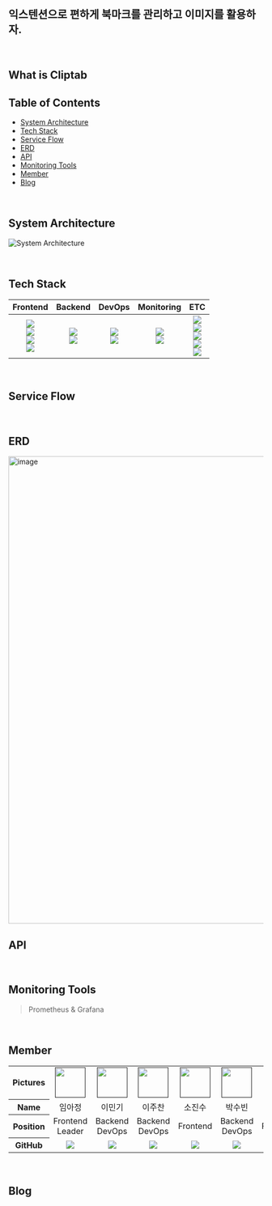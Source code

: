 ## 익스텐션으로 편하게 북마크를 관리하고 이미지를 활용하자.

<br>

## What is Cliptab

## Table of Contents

 - [System Architecture](#system-architecture)
 - [Tech Stack](#tech-stack)
 - [Service Flow](#service-flow)
 - [ERD](#erd)
 - [API](#api)
 - [Monitoring Tools](#monitoring-tools)
 - [Member](#member)
 - [Blog](#blog)

<br>

## System Architecture
![System Architecture](https://github.com/lsh1215/practice/assets/75378429/966e26d1-dd60-4f31-ae60-bbf02e7a20de)

<br>

## Tech Stack

| Frontend | Backend | DevOps | Monitoring | ETC |
|:--------:|:-------:|:------:|:----------:|:---:|
| <img src="https://img.shields.io/badge/React-61DAFB?style=flat&logo=React&logoColor=white"/><br><img src="https://img.shields.io/badge/HTML5-E34F26?style=flat&logo=HTML5&logoColor=white" /><br><img src="https://img.shields.io/badge/CSS3-1572B6?style=flat&logo=CSS3&logoColor=white" /><br><img src="https://img.shields.io/badge/JavaScript-F7DF1E?style=flat&logo=JavaScript&logoColor=white"/> | <img src="https://img.shields.io/badge/Django-092E20?style=flat&logo=Django&logoColor=white"/><br><img src="https://img.shields.io/badge/mysql-4479A1?style=flat&logo=mysql&logoColor=white"> | <img src="https://img.shields.io/badge/Docker-2496ED?style=flat-square&logo=Docker&logoColor=white"/><br><img src="https://img.shields.io/badge/Amazon EC2-FF9900?style=flat&logo=Amazon EC2&logoColor=white"/> | <img src="https://img.shields.io/badge/Grafana-F46800?style=flat&logo=Grafana&logoColor=white"/><br><img src="https://img.shields.io/badge/Prometheus-E6522C?style=flat&logo=Prometheus&logoColor=white"/> | <img src="https://img.shields.io/badge/Slack-4A154B?style=flat&logo=Slack&logoColor=white"/><br><img src="https://img.shields.io/badge/Notion-000000?style=flat&logo=Notion&logoColor=white"/><br><img src="https://img.shields.io/badge/Postman-FF6C37?style=flat&logo=Postman&logoColor=white"/><br><img src="https://img.shields.io/badge/Swagger-85EA2D?style=flat&logo=Swagger&logoColor=white"/><br><img src="https://img.shields.io/badge/GitHub Actions-2088FF?style=flat&logo=GitHub Actions&logoColor=white"/><br> |

<br>

## Service Flow

<br>

## ERD

<img width="924" alt="image" src="https://github.com/lsh1215/practice/assets/75378429/1aadd423-b3cb-425b-8463-ecfd5d7d5e83">

<br>

## API

<br>

## Monitoring Tools

> Prometheus & Grafana
> 

<br>

## Member
<table width="1000">
    <thead>
    </thead>
    <tbody>
    <tr>
        <th>Pictures</th>
         <td width="100" align="center">
            <a href="">
                <img src="" width="60" height="60">
            </a>
        </td>
        <td width="100" align="center">
             <a href="">
                <img src="" width="60" height="60">
            </a>
        </td>
        <td width="100" align="center">
             <a href="">
                <img src="" width="60" height="60">
            </a>
        </td>
        <td width="100" align="center">
             <a href="">
                <img src="" width="60" height="60">
            </a>
        </td>
        <td width="100" align="center">
             <a href="">
                <img src="" width="60" height="60">
            </a>
        </td>
        <td width="100" align="center">
            <a href="">
                <img src="" width="60" height="60">
            </a>
        </td>
        <td width="100" align="center">
            <a href="">
                <img src="" width="60" height="60">
            </a>
        </td>
    </tr>
    <tr>
        <th>Name</th>
        <td width="100" align="center">임아정</td>
        <td width="100" align="center">이민기</td>
        <td width="100" align="center">이주찬</td>
        <td width="100" align="center">소진수</td>
        <td width="100" align="center">박수빈</td>
        <td width="100" align="center">임동민</td>
        <td width="100" align="center">이상훈</td>
    </tr>
    <tr>
        <th>Position</th>
        <td width="150" align="center">
            Frontend<br>
            Leader<br>
        </td>
        <td width="150" align="center">
            Backend<br>
            DevOps<br>
        </td>
        <td width="150" align="center">
            Backend<br>
            DevOps<br>
        </td>
        <td width="150" align="center">
            Frontend<br>
        </td>
        <td width="150" align="center">
            Backend<br>
            DevOps<br>
        </td>
        <td width="150" align="center">
            Frontend<br>
        </td>
        <td width="150" align="center">
            Backend<br>
            DevOps<br>
        </td>
    </tr>
    <tr>
        <th>GitHub</th>
        <td width="100" align="center">
            <a href="https://github.com/Ajeong-Im">
                <img src="http://img.shields.io/badge/AjeongIm-green?style=social&logo=github"/>
            </a>
        </td>
        <td width="100" align="center">
            <a href="https://github.com/kiminni">
                <img src="http://img.shields.io/badge/kiminni-green?style=social&logo=github"/>
            </a>
        </td>
        <td width="100" align="center">
            <a href="https://github.com/JuChan-Lee">
                <img src="http://img.shields.io/badge/JuChanLee-green?style=social&logo=github"/>
            </a>
        </td>
        <td width="100" align="center">
            <a href="https://github.com/thwlstn">
                <img src="http://img.shields.io/badge/thwlstn-green?style=social&logo=github"/>
            </a>
        </td>
        <td width="100" align="center">
            <a href="https://github.com/suparb">
                <img src="http://img.shields.io/badge/suparb-green?style=social&logo=github"/>
            </a>
        </td>
        <td width="100" align="center">
            <a href="https://github.com/dongmin115">
                <img src="http://img.shields.io/badge/dongmin115-green?style=social&logo=github"/>
            </a>
        </td>
        <td width="100" align="center">
            <a href="https://github.com/lsh1215">
                <img src="http://img.shields.io/badge/lsh1215-green?style=social&logo=github"/>
            </a>
        </td>
     </tr>
    </tbody>
</table>

<br>

## Blog
